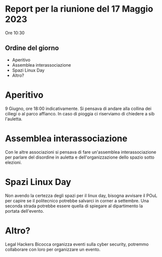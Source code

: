 # Report per la riunione del 17 Maggio 2023

Ore 10:30

## Ordine del giorno

- Aperitivo
- Assemblea interassociazione
- Spazi Linux Day
- Altro?

# Aperitivo

9 Giugno, ore 18:00 indicativamente. Si pensava di andare alla collina dei ciliegi o al parco affianco. In caso di pioggia ci riserviamo di chiedere a sib l'auletta.

# Assemblea interassociazione

Con le altre associazioni si pensava di fare un'assemblea interassociazione per parlare del disordine in auletta e dell'organizzazione dello spazio sotto elezioni.

# Spazi Linux Day

Non avendo la certezza degli spazi per il linux day, bisogna avvisare il POuL per capire se il politecnico potrebbe salvarci in corner a settembre. Una seconda strada potrebbe essere quella di spiegare al dipartimento la portata dell'evento.

# Altro?

Legal Hackers Bicocca organizza eventi sulla cyber security, potremmo collaborare con loro per organizzare un evento.
